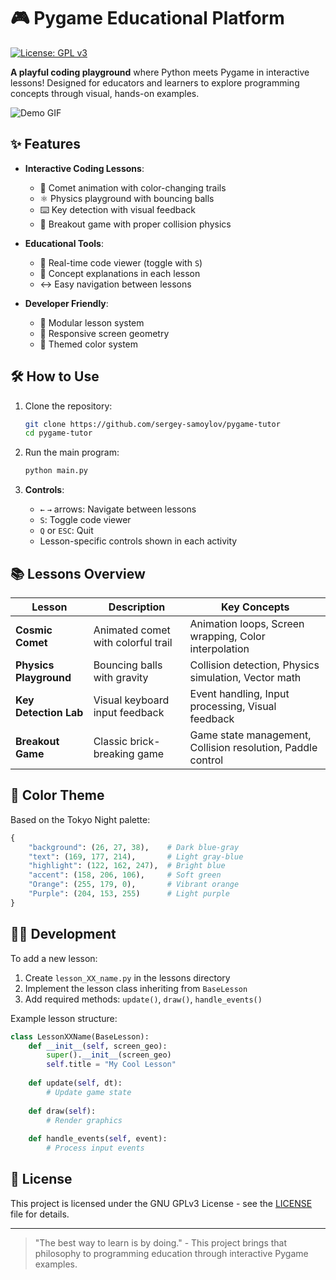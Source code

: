 # 🎮 Pygame Educational Platform

[![License: GPL v3](https://img.shields.io/badge/License-GPLv3-blue.svg)](https://www.gnu.org/licenses/gpl-3.0)

**A playful coding playground** where Python meets Pygame in interactive
lessons! Designed for educators and learners to explore programming concepts
through visual, hands-on examples.

![Demo GIF](https://media.giphy.com/media/v1.Y2lkPTc5MGI3NjExcW9rZ3NqZ3Z5dWZ2b2V5dGJhY2V6Z2V6ZGVoYzB0ZzJ1Z3B5ZyZlcD12MV9pbnRlcm5hbF9naWZfYnlfaWQmY3Q9Zw/xT5LMHxhOfscxPfIfm/giphy.gif)

## ✨ Features

- **Interactive Coding Lessons**:
  - 🚀 Comet animation with color-changing trails
  - ⚛️ Physics playground with bouncing balls
  - ⌨️ Key detection with visual feedback
  - 🎯 Breakout game with proper collision physics

- **Educational Tools**:
  - 📜 Real-time code viewer (toggle with `S`)
  - 📝 Concept explanations in each lesson
  - ↔️ Easy navigation between lessons

- **Developer Friendly**:
  - 🧩 Modular lesson system
  - 📱 Responsive screen geometry
  - 🎨 Themed color system

## 🛠️ How to Use

1. Clone the repository:
   ```bash
   git clone https://github.com/sergey-samoylov/pygame-tutor
   cd pygame-tutor
   ```

2. Run the main program:
   ```bash
   python main.py
   ```

3. **Controls**:
   - `←` `→` arrows: Navigate between lessons
   - `S`: Toggle code viewer
   - `Q` or `ESC`: Quit
   - Lesson-specific controls shown in each activity

## 📚 Lessons Overview

| Lesson | Description | Key Concepts |
|--------|-------------|--------------|
| **Cosmic Comet** | Animated comet with colorful trail | Animation loops, Screen wrapping, Color interpolation |
| **Physics Playground** | Bouncing balls with gravity | Collision detection, Physics simulation, Vector math |
| **Key Detection Lab** | Visual keyboard input feedback | Event handling, Input processing, Visual feedback |
| **Breakout Game** | Classic brick-breaking game | Game state management, Collision resolution, Paddle control |

## 🎨 Color Theme

Based on the Tokyo Night palette:
```python
{
    "background": (26, 27, 38),    # Dark blue-gray
    "text": (169, 177, 214),       # Light gray-blue
    "highlight": (122, 162, 247),  # Bright blue
    "accent": (158, 206, 106),     # Soft green
    "Orange": (255, 179, 0),       # Vibrant orange
    "Purple": (204, 153, 255)      # Light purple
}
```

## 🧑‍💻 Development

To add a new lesson:
1. Create `lesson_XX_name.py` in the lessons directory
2. Implement the lesson class inheriting from `BaseLesson`
3. Add required methods: `update()`, `draw()`, `handle_events()`

Example lesson structure:
```python
class LessonXXName(BaseLesson):
    def __init__(self, screen_geo):
        super().__init__(screen_geo)
        self.title = "My Cool Lesson"
        
    def update(self, dt):
        # Update game state
        
    def draw(self):
        # Render graphics
        
    def handle_events(self, event):
        # Process input events
```

## 📜 License

This project is licensed under the GNU GPLv3 License - see the [LICENSE](LICENSE) file for details.

---

> "The best way to learn is by doing." - This project brings that philosophy to programming education through interactive Pygame examples.

